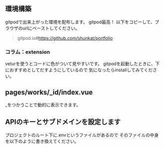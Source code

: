 ## 環境構築
gitpodで出来上がった環境を配布します。
gitpod最高！
以下をコピーして、ブラウザのurlにペーストしてください。
>gitpod.io#https://github.com/shunkat/portfolio


### コラム：extension
veturを使うとコードに色がついて見やすいです。
gitpodを起動したときに、下におすすめとしてだすようにしているので
気になったらinstallしてみてください。


## pages/works/_id/index.vue
_をつかうことで動的に表示できます。



## APIのキーとサブドメインを設定します
プロジェクトのルート下に.envというファイルがあるので
そのファイルの中身を以下のように書き換えてください。